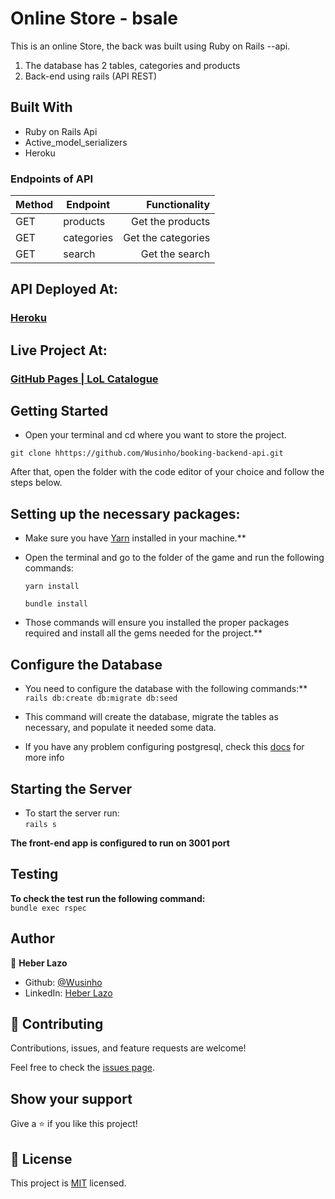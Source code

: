 # Online Store - bsale

This is an online Store, the back was built using Ruby on Rails --api.

1. The database has 2 tables, categories and products
2. Back-end using rails (API REST)

## **Built With**

- Ruby on Rails Api
- Active_model_serializers
- Heroku

### **Endpoints of API**

| Method | Endpoint   |      Functionality |
| ------ | ---------- | -----------------: |
| GET    | products   |   Get the products |
| GET    | categories | Get the categories |
| GET    | search     |     Get the search |

## **API Deployed At:**

### [Heroku](https://stormy-meadow-49812.herokuapp.com/)

## **Live Project At:**

### [GitHub Pages | LoL Catalogue](https://github.com/Wusinho/tienda-licor)

## **Getting Started**

- Open your terminal and cd where you want to store the project.

`git clone hhttps://github.com/Wusinho/booking-backend-api.git`

After that, open the folder with the code editor of your choice and follow the steps below.

## Setting up the necessary packages:

- Make sure you have [Yarn](https://yarnpkg.com/) installed in your machine.\*\*

- Open the terminal and go to the folder of the game and run the following commands:

  `yarn install`

  `bundle install`

- Those commands will ensure you installed the proper packages required and install all the gems needed for the project.\*\*

## Configure the Database

- You need to configure the database with the following commands:\*\* <br>
  `rails db:create db:migrate db:seed` <br>

- This command will create the database, migrate the tables as necessary, and populate it needed some data.

- If you have any problem configuring postgresql, check this [docs](https://www.digitalocean.com/community/tutorials/how-to-use-postgresql-with-your-ruby-on-rails-application-on-ubuntu-18-04) for more info

## Starting the Server

- To start the server run: <br>
  `rails s`

**The front-end app is configured to run on 3001 port**

## **Testing**

**To check the test run the following command:** <br>
`bundle exec rspec`

## **Author**

👤 **Heber Lazo**

- Github: [@Wusinho](https://github.com/Wusinho)
- LinkedIn: [Heber Lazo](https://www.linkedin.com/in/heber-lazo-benza-523266133/)

## 🤝 **Contributing**

Contributions, issues, and feature requests are welcome!

Feel free to check the [issues page](https://github.com/Wusinho/booking-backend-api/issues).

## **Show your support**

Give a ⭐️ if you like this project!

## 📝 **License**

This project is [MIT](LICENSE) licensed.
